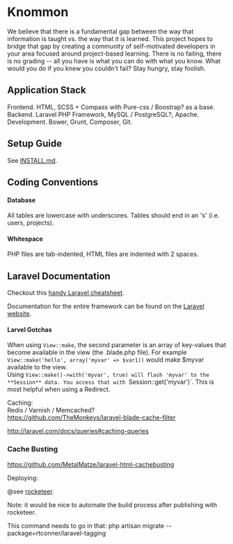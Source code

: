 # Knommon

We believe that there is a fundamental gap between the way that information is taught vs. the way that it is learned. This project hopes to bridge that gap by creating a community of self-motivated developers in your area focused around project-based learning. There is no failing, there is no grading -- all you have is what you can do with what you know. What would you do if you knew you couldn't fail? Stay hungry, stay foolish.

## Application Stack

Frontend. HTML, SCSS + Compass with Pure-css / Boostrap? as a base.  
Backend. Laravel PHP Framework, MySQL / PostgreSQL?, Apache.  
Development. Bower, Grunt, Composer, Git.  

## Setup Guide

See [INSTALL.md](https://github.com/knommon/knommon/blob/master/INSTALL.md).

## Coding Conventions

#### Database
All tables are lowercase with underscores. Tables should end in an 's' (i.e. users, projects). 

#### Whitespace 
PHP files are tab-indented, HTML files are indented with 2 spaces.

## Laravel Documentation

Checkout this [handy Laravel cheatsheet](http://cheats.jesse-obrien.ca/).

Documentation for the entire framework can be found on the [Laravel website](http://laravel.com/docs).

#### Larvel Gotchas
When using `View::make`, the second parameter is an array of key-values that become available in the view (the .blade.php file). For example `View::make('hello', array('myvar' => $var1))` would make $myvar available to the view.  
Using `View::make()->with('myvar', true) will flash 'myvar' to the **Session** data. You access that with `Session::get('myvar')`. This is most helpful when using a Redirect.

Caching:  
Redis / Varnish / Memcached?  
https://github.com/TheMonkeys/laravel-blade-cache-filter

http://laravel.com/docs/queries#caching-queries

### Cache Busting
https://github.com/MetalMatze/laravel-html-cachebusting

Deploying:  

@see [rocketeer](http://rocketeer.autopergamene.eu/#toc23).

Note: it would be nice to automate the build process after publishing with rocketeer.

This command needs to go in that:
php artisan migrate --package=rtconner/laravel-tagging
